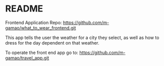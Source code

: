 # README

Frontend Application Repo:
https://github.com/m-gamao/what_to_wear_frontend.git

This app tells the user the weather for a city they select, as well as how to dress for the day dependent on that weather.

To operate the front end app go to:
https://github.com/m-gamao/travel_app.git
